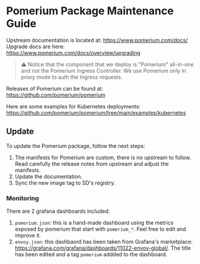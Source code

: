 # Pomerium Package Maintenance Guide

Upstream documentation is located at: <https://www.pomerium.com/docs/>
Upgrade docs are here: <https://www.pomerium.com/docs/overview/upgrading>

> ⚠️ Notice that the component that we deploy is "Pomerium" all-in-one and not the Pomerium Ingress Controller. We use Pomerium only in proxy mode to auth the Ingress requests.

Releases of Pomerium can be found at: <https://github.com/pomerium/pomerium>

Here are some examples for Kubernetes deployments: <https://github.com/pomerium/pomerium/tree/main/examples/kubernetes>

## Update

To update the Pomerium package, follow the next steps:

1. The manifests for Pomerium are custom, there is no upstream to follow. Read carefully the release notes from upstream and adjust the manifests.
2. Update the documentation.
3. Sync the new image tag to SD's registry.

### Monitoring

There are 2 grafana dashboards included:

1. `pomerium.json`: this is a hand-made dashboard using the metrics exposed by pomerium that start with `pomerium_*`. Feel free to edit and improve it.
2. `envoy.json`: this dashbaord has been taken from Grafana's marketplace: <https://grafana.com/grafana/dashboards/11022-envoy-global/>. The title has been edited and a tag `pomerium` addded to the dashboard.
